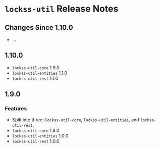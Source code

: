 # `lockss-util` Release Notes

## Changes Since 1.10.0

*   ...

## 1.10.0

*   `lockss-util-core` 1.9.0
*   `lockss-util-entities` 1.1.0
*   `lockss-util-rest` 1.1.0

## 1.9.0

### Features

*   Split into three: `lockss-util-core`, `lockss-util-entities`, and `lockss-util-rest`.
*   `lockss-util-core` 1.8.0
*   `lockss-util-entities` 1.0.0
*   `lockss-util-rest` 1.0.0
